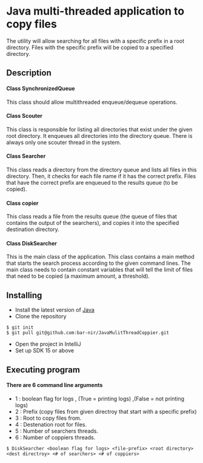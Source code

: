 # Java multi-threaded application to copy files 

The utility will allow searching for all files with a specific prefix in a root directory. 
Files with the specific prefix will be copied to a specified directory.

## Description

#### Class SynchronizedQueue
This class should allow multithreaded enqueue/dequeue operations.

#### Class Scouter
This class is responsible for listing all directories that exist under the given root directory. 
It enqueues all directories into the directory queue.
There is always only one scouter thread in the system.

#### Class Searcher
This class reads a directory from the directory queue and lists all files in this directory. 
Then, it checks for each file name if it has the correct prefix. 
Files that have the correct prefix are enqueued to the results queue (to be copied).

#### Class copier
This class reads a file from the results queue (the queue of files that contains the output of the searchers), and copies it into the specified destination directory.

#### Class DiskSearcher
This is the main class of the application. This class contains a main method that starts the search process according to the given command lines.
The main class needs to contain constant variables that will tell the limit of files that need to be copied (a maximum amount, a threshold).

## Installing
* Install the latest version of [Java](https://java.com)
* Clone the repository
```
$ git init
$ git pull git@github.com:bar-nir/JavaMulitThreadCoppier.git
```
* Open the project in IntelliJ
* Set up SDK 15 or above


## Executing program
#### There are 6 command line arguments
- 1 : boolean flag for logs , (True = printing logs) ,(False = not printing logs)
- 2 : Prefix (copy files from given directroy that start with a specific prefix)
- 3 : Root to copy files from.
- 4 : Destenation root for files.
- 5 : Number of searchers threads.
- 6 : Number of coppiers threads.
```
$ DiskSearcher <boolean flag for logs> <file-prefix> <root directory> <dest directroy> <# of searchers> <# of coppiers>
```




